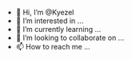 - 👋 Hi, I’m @Kyezel
- 👀 I’m interested in ...
- 🌱 I’m currently learning ...
- 💞️ I’m looking to collaborate on ...
- 📫 How to reach me ...

<!---
Kyezel/Kyezel is a ✨ special ✨ repository because its `README.md` (this file) appears on your GitHub profile.
You can click the Preview link to take a look at your changes.
--->
